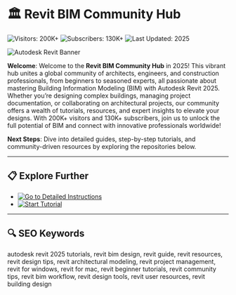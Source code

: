 # 🏛️ Revit BIM Community Hub  

![Visitors: 200K+](https://img.shields.io/badge/Visitors-200K+-ff9f43) ![Subscribers: 130K+](https://img.shields.io/badge/Subscribers-130K+-6ab04c) ![Last Updated: 2025](https://img.shields.io/badge/Last_Updated-2025-3498db)  

![Autodesk Revit Banner](https://api.prod.komododecks.com/redirector/recordings/4xVVPyav7u26IaFfa9xz/preview.jpg)  

**Welcome**: Welcome to the **Revit BIM Community Hub** in 2025! This vibrant hub unites a global community of architects, engineers, and construction professionals, from beginners to seasoned experts, all passionate about mastering Building Information Modeling (BIM) with Autodesk Revit 2025. Whether you’re designing complex buildings, managing project documentation, or collaborating on architectural projects, our community offers a wealth of tutorials, resources, and expert insights to elevate your designs. With 200K+ visitors and 130K+ subscribers, join us to unlock the full potential of BIM and connect with innovative professionals worldwide!  

**Next Steps**: Dive into detailed guides, step-by-step tutorials, and community-driven resources by exploring the repositories below.  

---

## 📋 Explore Further  

- [![Go to Detailed Instructions](https://img.shields.io/badge/Go_to_Detailed_Instructions-NOW-blueviolet)](https://github.com/Revit-BIM-Community/Revit-BIM-Design-Hub)  
- [![Start Tutorial](https://img.shields.io/badge/Start_Tutorial-NOW-blueviolet)](https://github.com/Revit-BIM-Community/Revit-BIM-Design-Hub)  

---

## 🔍 SEO Keywords  

autodesk revit 2025 tutorials, revit bim design, revit guide, revit resources, revit design tips, revit architectural modeling, revit project management, revit for windows, revit for mac, revit beginner tutorials, revit community tips, revit bim workflow, revit design tools, revit user resources, revit building design
